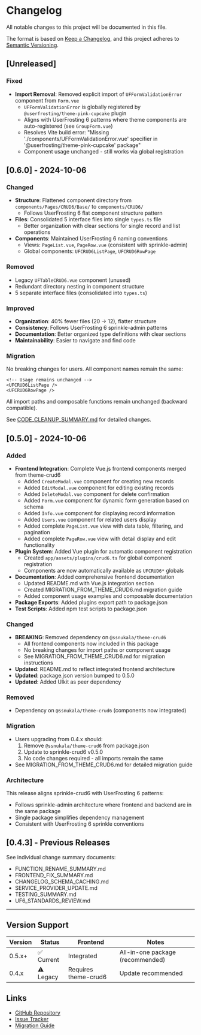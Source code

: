 # Changelog

All notable changes to this project will be documented in this file.

The format is based on [Keep a Changelog](https://keepachangelog.com/en/1.0.0/),
and this project adheres to [Semantic Versioning](https://semver.org/spec/v2.0.0.html).

## [Unreleased]

### Fixed
- **Import Removal**: Removed explicit import of `UFFormValidationError` component from `Form.vue`
  - `UFFormValidationError` is globally registered by `@userfrosting/theme-pink-cupcake` plugin
  - Aligns with UserFrosting 6 patterns where theme components are auto-registered (see `GroupForm.vue`)
  - Resolves Vite build error: "Missing './components/UFFormValidationError.vue' specifier in '@userfrosting/theme-pink-cupcake' package"
  - Component usage unchanged - still works via global registration

## [0.6.0] - 2024-10-06

### Changed
- **Structure**: Flattened component directory from `components/Pages/CRUD6/Base/` to `components/CRUD6/`
  - Follows UserFrosting 6 flat component structure pattern
- **Files**: Consolidated 5 interface files into single `types.ts` file
  - Better organization with clear sections for single record and list operations
- **Components**: Maintained UserFrosting 6 naming conventions
  - Views: `PageList.vue`, `PageRow.vue` (consistent with sprinkle-admin)
  - Global components: `UFCRUD6ListPage`, `UFCRUD6RowPage`

### Removed
- Legacy `UFTableCRUD6.vue` component (unused)
- Redundant directory nesting in component structure
- 5 separate interface files (consolidated into `types.ts`)

### Improved
- **Organization**: 40% fewer files (20 → 12), flatter structure
- **Consistency**: Follows UserFrosting 6 sprinkle-admin patterns
- **Documentation**: Better organized type definitions with clear sections
- **Maintainability**: Easier to navigate and find code

### Migration
No breaking changes for users. All component names remain the same:
```vue
<!-- Usage remains unchanged -->
<UFCRUD6ListPage />
<UFCRUD6RowPage />
```

All import paths and composable functions remain unchanged (backward compatible).

See [CODE_CLEANUP_SUMMARY.md](CODE_CLEANUP_SUMMARY.md) for detailed changes.

## [0.5.0] - 2024-10-06

### Added
- **Frontend Integration**: Complete Vue.js frontend components merged from theme-crud6
  - Added `CreateModal.vue` component for creating new records
  - Added `EditModal.vue` component for editing existing records
  - Added `DeleteModal.vue` component for delete confirmation
  - Added `Form.vue` component for dynamic form generation based on schema
  - Added `Info.vue` component for displaying record information
  - Added `Users.vue` component for related users display
  - Added complete `PageList.vue` view with data table, filtering, and pagination
  - Added complete `PageRow.vue` view with detail display and edit functionality
- **Plugin System**: Added Vue plugin for automatic component registration
  - Created `app/assets/plugins/crud6.ts` for global component registration
  - Components are now automatically available as `UFCRUD6*` globals
- **Documentation**: Added comprehensive frontend documentation
  - Updated README.md with Vue.js integration section
  - Created MIGRATION_FROM_THEME_CRUD6.md migration guide
  - Added component usage examples and composable documentation
- **Package Exports**: Added plugins export path to package.json
- **Test Scripts**: Added npm test scripts to package.json

### Changed
- **BREAKING**: Removed dependency on `@ssnukala/theme-crud6`
  - All frontend components now included in this package
  - No breaking changes for import paths or component usage
  - See MIGRATION_FROM_THEME_CRUD6.md for migration instructions
- **Updated**: README.md to reflect integrated frontend architecture
- **Updated**: package.json version bumped to 0.5.0
- **Updated**: Added UIkit as peer dependency

### Removed
- Dependency on `@ssnukala/theme-crud6` (components now integrated)

### Migration
- Users upgrading from 0.4.x should:
  1. Remove `@ssnukala/theme-crud6` from package.json
  2. Update to sprinkle-crud6 v0.5.0
  3. No code changes required - all imports remain the same
- See MIGRATION_FROM_THEME_CRUD6.md for detailed migration guide

### Architecture
This release aligns sprinkle-crud6 with UserFrosting 6 patterns:
- Follows sprinkle-admin architecture where frontend and backend are in the same package
- Single package simplifies dependency management
- Consistent with UserFrosting 6 sprinkle conventions

## [0.4.3] - Previous Releases

See individual change summary documents:
- FUNCTION_RENAME_SUMMARY.md
- FRONTEND_FIX_SUMMARY.md
- CHANGELOG_SCHEMA_CACHING.md
- SERVICE_PROVIDER_UPDATE.md
- TESTING_SUMMARY.md
- UF6_STANDARDS_REVIEW.md

---

## Version Support

| Version | Status | Frontend | Notes |
|---------|--------|----------|-------|
| 0.5.x+ | ✅ Current | Integrated | All-in-one package (recommended) |
| 0.4.x | ⚠️ Legacy | Requires theme-crud6 | Update recommended |

## Links

- [GitHub Repository](https://github.com/ssnukala/sprinkle-crud6)
- [Issue Tracker](https://github.com/ssnukala/sprinkle-crud6/issues)
- [Migration Guide](MIGRATION_FROM_THEME_CRUD6.md)
